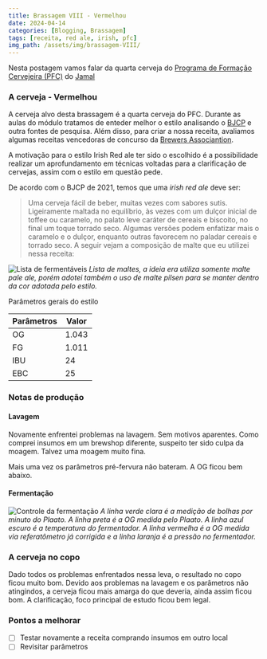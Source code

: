 ```yaml
---
title: Brassagem VIII - Vermelhou
date: 2024-04-14
categories: [Blogging, Brassagem]
tags: [receita, red ale, irish, pfc]
img_path: /assets/img/brassagem-VIII/
---
```


Nesta postagem vamos falar da quarta cerveja do [Programa de Formação Cervejeira (PFC)](https://beerschool.com.br/programa-de-formacao-cervejeira-beer-school/) do [Jamal](https://www.instagram.com/jamal_awadallak/)

### A cerveja - Vermelhou

A cerveja alvo desta brassagem é a quarta cerveja do PFC. Durante as aulas do módulo tratamos de enteder melhor o estilo analisando o [BJCP](https://bjcp-brasil.github.io/bjcp-2021-pt-br/#a.-irish-red-ale) e outra fontes de pesquisa. Além disso, para criar a nossa receita, avaliamos algumas receitas vencedoras de concurso da [Brewers Associantion](https://www.brewersassociation.org/).

A motivação para o estilo Irish Red ale ter sido o escolhido é a possibilidade realizar um aprofundamento em técnicas voltadas para a clarificação de cervejas, assim com o estilo em questão pede.


De acordo com o  BJCP de 2021, temos que uma *irish red ale* deve ser:

>  Uma cerveja fácil de beber, muitas vezes com sabores sutis. Ligeiramente maltada no equilíbrio, às vezes com um dulçor inicial de toffee ou caramelo, no palato leve caráter de cereais e biscoito, no final um toque torrado seco. Algumas versões podem enfatizar mais o caramelo e o dulçor, enquanto outras favorecem no paladar cereais e torrado seco.
A seguir vejam a composição de malte que eu utilizei nessa receita:

![Lista de fermentáveis](fermentaveis.png)
_Lista de maltes, a ideia era utiliza somente malte pale ale, porém adotei também o uso de malte pilsen para se manter dentro da cor adotada pelo estilo._

Parâmetros gerais do estilo

| Parâmetros | Valor |
|---|---|
| OG | 1.043 |
| FG | 1.011 |
| IBU | 24 |
| EBC | 25 |


### Notas de produção

#### Lavagem

Novamente enfrentei problemas na lavagem. Sem motivos aparentes. Como comprei insumos em um brewshop diferente, suspeito ter sido culpa da moagem. Talvez uma moagem muito fina.

Mais uma vez os parâmetros pré-fervura não bateram. A OG ficou bem abaixo.

#### Fermentação


![Controle da fermentação](fermentacao.png)
_A linha verde clara é a medição de bolhas por minuto do Plaato. A linha preta é a OG medida pelo Plaato. A linha azul escuro é a temperatura do fermentador. A linha vermelha é a OG medida via referatômetro já corrigida e a linha laranja é a pressão no fermentador._

### A cerveja no copo

Dado todos os problemas enfrentados nessa leva, o resultado no copo ficou muito bom. Devido aos problemas na lavagem e os parâmetros não atingindos, a cerveja ficou mais amarga do que deveria, ainda assim ficou bom. A clarificação, foco principal de estudo ficou bem legal.



### Pontos a melhorar

- [ ] Testar novamente a receita comprando insumos em outro local
- [ ] Revisitar parâmetros
